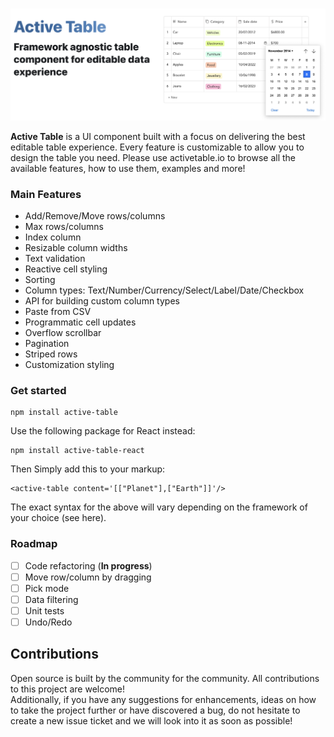 <br />

![alt text](./readme/Screenshot16.png)

<b>Active Table</b> is a UI component built with a focus on delivering the best editable table experience. Every feature is customizable to allow you to design the table you need. Please use activetable.io to browse all the available features, how to use them, examples and more!

### Main Features

- Add/Remove/Move rows/columns
- Max rows/columns
- Index column
- Resizable column widths
- Text validation
- Reactive cell styling
- Sorting
- Column types: Text/Number/Currency/Select/Label/Date/Checkbox
- API for building custom column types
- Paste from CSV
- Programmatic cell updates
- Overflow scrollbar
- Pagination
- Striped rows
- Customization styling

### Get started

```
npm install active-table
```

Use the following package for React instead:

```
npm install active-table-react
```

Then Simply add this to your markup:

```
<active-table content='[["Planet"],["Earth"]]'/>
```

The exact syntax for the above will vary depending on the framework of your choice (see here).

### Roadmap

- [ ] Code refactoring (<b>In progress</b>)
- [ ] Move row/column by dragging
- [ ] Pick mode
- [ ] Data filtering
- [ ] Unit tests
- [ ] Undo/Redo

## Contributions

Open source is built by the community for the community. All contributions to this project are welcome!
<br> Additionally, if you have any suggestions for enhancements, ideas on how to take the project further or have discovered a bug, do not hesitate to create a new issue ticket and we will look into it as soon as possible!
